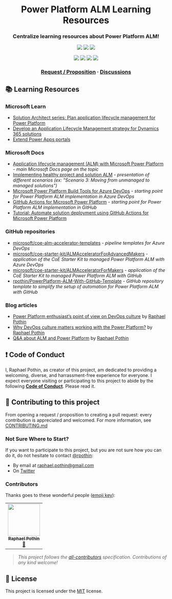 <p align="center">
    <h1 align="center">
        Power Platform ALM Learning Resources
    </h1>
    <h3 align="center">
        Centralize learning resources about Power Platform ALM!
    </h3>
</p>

<p align="center">
    <a href="https://github.com/rpothin/PowerPlatform-ALM-Learning-Resources/blob/main/LICENSE" alt="Repository License">
        <img src="https://img.shields.io/github/license/rpothin/PowerPlatform-ALM-Learning-Resources?color=yellow&label=License" /></a>
    <a href="https://github.com/rpothin/PowerPlatform-ALM-Learning-Resources/issues" alt="Open Issues">
        <img src="https://img.shields.io/github/issues-raw/rpothin/PowerPlatform-ALM-Learning-Resources?label=Open%20Issues" /></a>
    <a href="https://github.com/rpothin/PowerPlatform-ALM-Learning-Resources/pulls" alt="Open Pull Requests">
        <img src="https://img.shields.io/github/issues-pr-raw/rpothin/PowerPlatform-ALM-Learning-Resources?label=Open%20Pull%20Requests" /></a>
</p>

<p align="center">
    <!-- ALL-CONTRIBUTORS-BADGE:START - Do not remove or modify this section -->
    <a href="#contributors" alt="Contributors">
        <img src="https://img.shields.io/badge/all_contributors-1-orange.svg?style=flat-square" /></a>
    <!-- ALL-CONTRIBUTORS-BADGE:END -->
    <a href="#watchers" alt="Watchers">
        <img src="https://img.shields.io/github/watchers/rpothin/PowerPlatform-ALM-Learning-Resources?style=social" /></a>
    <a href="#forks" alt="Forks">
        <img src="https://img.shields.io/github/forks/rpothin/PowerPlatform-ALM-Learning-Resources?style=social" /></a>
    <a href="#stars" alt="Stars">
        <img src="https://img.shields.io/github/stars/rpothin/PowerPlatform-ALM-Learning-Resources?style=social" /></a>
</p>

<h3 align="center">
  <a href="https://github.com/rpothin/PowerPlatform-ALM-Learning-Resources/issues/new/choose">Request / Proposition</a>
  <span> · </span>
  <a href="https://github.com/rpothin/PowerPlatform-ALM-Learning-Resources/discussions">Discussions</a>
</h3>

## </h3>

## 📚 Learning Resources

### Microsoft Learn

- [Solution Architect series: Plan application lifecycle management for Power Platform](https://docs.microsoft.com/en-us/learn/modules/application-lifecycle-management-architect/)
- [Develop an Application Lifecycle Management strategy for Dynamics 365 solutions](https://docs.microsoft.com/en-us/learn/modules/application-lifecycle-management/)
- [Extend Power Apps portals](https://docs.microsoft.com/en-us/learn/modules/extend-power-app-portals/)

### Microsoft Docs

- [Application lifecycle management (ALM) with Microsoft Power Platform](https://docs.microsoft.com/en-us/power-platform/alm/) *- main Microsoft Docs page on the topic*
- [Implementing healthy project and solution ALM](https://docs.microsoft.com/en-us/power-platform/alm/implement-healthy-alm) *- presentation of different scenarios (ex: "Scenario 3: Moving from unmanaged to managed solutions")*
- [Microsoft Power Platform Build Tools for Azure DevOps](https://docs.microsoft.com/en-us/power-platform/alm/devops-build-tools) *- starting point for Power Platform ALM implementation in Azure DevOps*
- [GitHub Actions for Microsoft Power Platform](https://docs.microsoft.com/en-us/power-platform/alm/devops-github-actions) *- starting point for Power Platform ALM implementation in GitHub*
- [Tutorial: Automate solution deployment using GitHub Actions for Microsoft Power Platform](https://docs.microsoft.com/en-us/power-platform/alm/tutorials/github-actions-deploy)

### GitHub repositories

- [microsoft/coe-alm-accelerator-templates](https://github.com/microsoft/coe-alm-accelerator-templates) *- pipeline templates for Azure DevOps*
- [microsoft/coe-starter-kit/ALMAcceleratorForAdvancedMakers](https://github.com/microsoft/coe-starter-kit/tree/main/ALMAcceleratorForAdvancedMakers) *- application of the CoE Starter Kit to managed Power Platform ALM with Azure DevOps*
- [microsoft/coe-starter-kit/ALMAcceleratorForMakers](https://github.com/microsoft/coe-starter-kit/tree/main/ALMAcceleratorForMakers) *- application of the CoE Starter Kit to managed Power Platform ALM with GitHub*
- [rpothin/PowerPlatform-ALM-With-GitHub-Template](https://github.com/rpothin/PowerPlatform-ALM-With-GitHub-Template) *- GitHub repository template to simplify the setup of automation for Power Platform ALM with GitHub*

### Blog articles

- [Power Platform enthusiast’s point of view on DevOps culture](https://medium.com/rapha%C3%ABl-pothin/power-platform-enthusiasts-point-of-view-on-devops-culture-dcdd9ac9c731) by [Raphael Pothin](https://twitter.com/RaphaelPothin)
- [Why DevOps culture matters working with the Power Platform?](https://medium.com/rapha%C3%ABl-pothin/why-devops-culture-matters-working-with-the-power-platform-9441e15ee2d9) by [Raphael Pothin](https://twitter.com/RaphaelPothin)
- [Q&A about ALM and Power Platform](https://medium.com/rapha%C3%ABl-pothin/q-a-about-alm-and-power-platform-f05d3519e1df) by [Raphael Pothin](https://twitter.com/RaphaelPothin)

## ❗ Code of Conduct

I, Raphael Pothin, as creator of this project, am dedicated to providing a welcoming, diverse, and harrassment-free experience for everyone. I expect everyone visiting or participating to this project to abide by the following [**Code of Conduct**](https://github.com/rpothin/PowerPlatform-ALM-Learning-Resources/blob/main/CODE_OF_CONDUCT.md). Please read it.

## 👐 Contributing to this project

From opening a request / proposition to creating a pull request: every contribution is appreciated and welcomed.
For more information, see [CONTRIBUTING.md](https://github.com/rpothin/PowerPlatform-ALM-Learning-Resources/blob/main/CONTRIBUTING.md)

### Not Sure Where to Start?

If you want to participate to this project, but you are not sure how you can do it, do not hesitate to contact [@rpothin](https://github.com/rpothin):
- By email at raphael.pothin@gmail.com
- On [Twitter](https://twitter.com/RaphaelPothin)

### Contributors

Thanks goes to these wonderful people ([emoji key](https://allcontributors.org/docs/en/emoji-key)):

<!-- ALL-CONTRIBUTORS-LIST:START - Do not remove or modify this section -->
<!-- prettier-ignore-start -->
<!-- markdownlint-disable -->
<table>
  <tr>
    <td align="center"><a href="https://www.polywork.com/rpothin"><img src="https://avatars.githubusercontent.com/u/23240245?v=4?s=100" width="100px;" alt=""/><br /><sub><b>Raphael Pothin</b></sub></a><br /><a href="https://github.com/rpothin/PowerPlatform-ALM-Learning-Resources/commits?author=rpothin" title="Documentation">📖</a></td>
  </tr>
</table>

<!-- markdownlint-restore -->
<!-- prettier-ignore-end -->

<!-- ALL-CONTRIBUTORS-LIST:END -->

> *This project follows the [all-contributors](https://github.com/all-contributors/all-contributors) specification. Contributions of any kind welcome!*

## 📝 License

This project is licensed under the [MIT](https://github.com/rpothin/PowerPlatform-ALM-Learning-Resources/blob/main/LICENSE) license.
